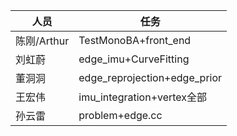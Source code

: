 |  人员  | 任务  |
|  ----  | ----  |
| 陈刚/Arthur  |TestMonoBA+front_end |
| 刘虹蔚  | edge_imu+CurveFitting |
| 董洞洞  |	edge_reprojection+edge_prior|
| 王宏伟  | imu_integration+vertex全部 |
| 孙云雷  | 	problem+edge.cc |

	
	

	

